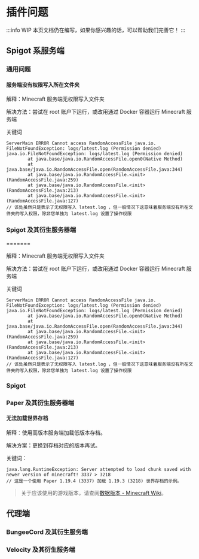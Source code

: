 # 插件问题

:::info WIP
本页文档仍在编写，如果你感兴趣的话，可以帮助我们完善它！
:::

## Spigot 系服务端

### 通用问题

#### 服务端没有权限写入所在文件夹

解释：Minecraft 服务端无权限写入文件夹

解决方法：尝试在 root 账户下运行，或改用通过 Docker 容器运行 Minecraft 服务端

关键词

```
ServerMain ERROR Cannot access RandomAccessFile java.io. FileNotFoundException: logs/latest.log (Permission denied) java.io.FileNotFoundException: logs/latest.log (Permission denied)
        at java.base/java.io.RandomAccessFile.open0(Native Method)
        at java.base/java.io.RandomAccessFile.open(RandomAccessFile.java:344)
        at java.base/java.io.RandomAccessFile.<init>(RandomAccessFile.java:259)
        at java.base/java.io.RandomAccessFile.<init>(RandomAccessFile.java:213)
        at java.base/java.io.RandomAccessFile.<init>(RandomAccessFile.java:127)
// 该处虽然只是表示了无权限写入 latest.log ，但一般情况下这意味着服务端没有所在文件夹的写入权限，除非您单独为 latest.log 设置了操作权限
```
### Spigot 及其衍生服务器端

=======

解释：Minecraft 服务端无权限写入文件夹

解决方法：尝试在 root 账户下运行，或改用通过 Docker 容器运行 Minecraft 服务端

关键词

```
ServerMain ERROR Cannot access RandomAccessFile java.io. FileNotFoundException: logs/latest.log (Permission denied) java.io.FileNotFoundException: logs/latest.log (Permission denied)
        at java.base/java.io.RandomAccessFile.open0(Native Method)
        at java.base/java.io.RandomAccessFile.open(RandomAccessFile.java:344)
        at java.base/java.io.RandomAccessFile.<init>(RandomAccessFile.java:259)
        at java.base/java.io.RandomAccessFile.<init>(RandomAccessFile.java:213)
        at java.base/java.io.RandomAccessFile.<init>(RandomAccessFile.java:127)
// 该处虽然只是表示了无权限写入 latest.log ，但一般情况下这意味着服务端没有所在文件夹的写入权限，除非您单独为 latest.log 设置了操作权限
```
### Spigot

### Paper 及其衍生服务器端

#### 无法加载世界存档

解释：使用高版本服务端加载低版本存档。

解决方案：更换到存档对应的版本再试。

关键词：

```
java.lang.RuntimeException: Server attempted to load chunk saved with newer version of minecraft! 3337 > 3218
// 这是一个使用 Paper 1.19.4 (3337) 加载 1.19.3 (3218) 世界存档的示例。
```

> 关于应该使用的游戏版本，请查阅[数据版本 - Minecraft Wiki](https://minecraft.fandom.com/zh/wiki/数据版本#数据版本列表)。

## 代理端

### BungeeCord 及其衍生服务端

### Velocity 及其衍生服务端
